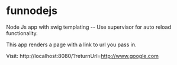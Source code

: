 # funnodejs
Node Js app with swig templating
-- Use supervisor for auto reload functionality.

This app renders a page with a link to url you pass in.

Visit: http://localhost:8080/?returnUrl=http://www.google.com


